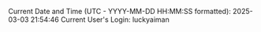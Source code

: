 Current Date and Time (UTC - YYYY-MM-DD HH:MM:SS formatted): 2025-03-03 21:54:46
Current User's Login: luckyaiman
